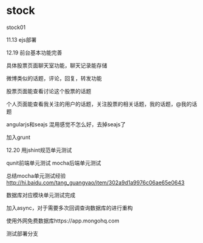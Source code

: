 stock
=====

stock01

11.13
ejs部署

12.19
前台基本功能完善

具体股票页面聊天室功能，聊天记录能存储

微博类似的话题，评论，回复，转发功能

股票页面能查看讨论这个股票的话题

个人页面能查看我关注的用户的话题，关注股票的相关话题，我的话题，@我的话题


angularjs和seajs 混用感觉不怎么好，去掉seajs了

加入grunt

12.20 用jshint规范单元测试

qunit前端单元测试
mocha后端单元测试

总结mocha单元测试经验
http://hi.baidu.com/tang_guangyao/item/302a9d1a9976c06ae65e0643

数据库对应模块单元测试完成

加入async，对于需要多次回调查询数据库的进行重构

使用外网免费数据库https://app.mongohq.com

测试部署分支